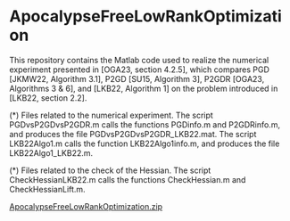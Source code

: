 # ApocalypseFreeLowRankOptimization

This repository contains the Matlab code used to realize the numerical experiment presented in [OGA23, section 4.2.5], which compares PGD [JKMW22, Algorithm 3.1], P2GD [SU15, Algorithm 3], P2GDR [OGA23, Algorithms 3 & 6], and [LKB22, Algorithm 1] on the problem introduced in [LKB22, section 2.2].

(*) Files related to the numerical experiment.
The script PGDvsP2GDvsP2GDR.m calls the functions PGDinfo.m and P2GDRinfo.m, and produces the file PGDvsP2GDvsP2GDR_LKB22.mat.
The script LKB22Algo1.m calls the function LKB22Algo1info.m, and produces the file LKB22Algo1_LKB22.m.

(*) Files related to the check of the Hessian.
The script CheckHessianLKB22.m calls the functions CheckHessian.m and CheckHessianLift.m.

[ApocalypseFreeLowRankOptimization.zip](https://github.com/golikier/ApocalypseFreeLowRankOptimization/files/10406775/ApocalypseFreeLowRankOptimization.zip)
